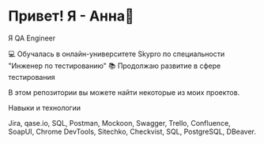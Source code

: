 # Привет! Я - Анна👋
Я QA Engineer

💻 Обучалась в онлайн-университете Skypro по специальности "Инженер по тестированию"
📚 Продолжаю развитие в сфере тестирования

В этом репозитории вы можете найти некоторые из моих проектов.

Навыки и технологии

Jira, qase.io, SQL, Postman, Mockoon, Swagger, Trello, Confluence,
SoapUI, Chrome DevTools, Sitechko, Checkvist, SQL, PostgreSQL, DBeaver.
